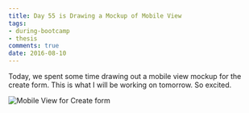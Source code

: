 ```yaml
---
title: Day 55 is Drawing a Mockup of Mobile View 
tags: 
- during-bootcamp
- thesis
comments: true
date: 2016-08-10
---
```


Today, we spent some time drawing out a mobile view mockup for the create form. This is what I will be working on tomorrow. So excited. 

![Mobile View for Create form](/mks-blog/images/mobile-form.jpg)

